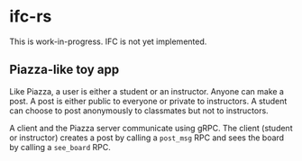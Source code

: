 # ifc-rs

This is work-in-progress. IFC is not yet implemented.

## Piazza-like toy app

Like Piazza, a user is either a student or an instructor. Anyone can make a post. A post is either public to everyone or private to instructors. A student can choose to post anonymously to classmates but not to instructors.

A client and the Piazza server communicate using gRPC. The client (student or instructor) creates a post by calling a `post_msg` RPC and sees the board by calling a `see_board` RPC.

